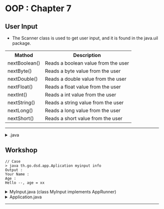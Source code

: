 # OOP : Chapter 7

## User Input
* The Scanner class is used to get user input, and it is found in the java.uil package.

<table>
  <tr>
    <th>Mathod</th>
    <th>Description</th>
  </tr>
  <tr>
    <td>nextBoolean()</td>
    <td>Reads a boolean value from the user</td>
  </tr>
  <tr>
    <td>nextByte()</td>
    <td>Reads a byte value from the user</td>
  </tr>
  <tr>
    <td>nextDouble()</td>
    <td>Reads a double value from the user</td>
  </tr>
  <tr>
    <td>nextFloat()</td>
    <td>Reads a float value from the user</td>
  </tr>
  <tr>
    <td>nextInt()</td>
    <td>Reads a int value from the user</td>
  </tr>
  <tr>
    <td>nextString()</td>
    <td>Reads a string value from the user</td>
  </tr>
  <tr>
    <td>nextLong()</td>
    <td>Reads a long value from the user</td>
  </tr>
  <tr>
    <td>nextShort()</td>
    <td>Reads a short value from the user</td>
  </tr>
</table>

---

<details>
<summary>.java</summary>

```java
package th.go.dsd.util;

import java.util.Scanner;

public class MyInput {
    public static void main(String[] args) {
        Scanner sc = new Scanner(System.in);
        System.out.print("Please input name : ");
        String name = sc.nextLine();

        System.out.print("Please input age : ");
        int age = sc.nextInt();

        sc.close();

        System.out.println("\nName : " + name + "\nAge : " + age);
    }
}
```
</details>

## Workshop

```
// Case
> java th.go.dsd.app.Aplication myinput info
Output : 
Your Name :
Age :
Hello --, age = xx
```

<details>
<summary>MyInput.java (class MyInput implements AppRunner)</summary>

```java
package th.go.dsd.util;

import java.util.Scanner;

public class MyInput implements AppRunner {
    private String name;
    private int age;
    private String info;

    public String getName() {
        return name;
    }
    public void setName(String name) {
        this.name = name;
    }

    public int getAge() {
        return age;
    }
    public void setAge(int age) {
        this.age = age;
    }

    public String getInfo() {
        return info;
    }
    public void setInfo(String info) {
        this.info = info;
    }

    @Override
    public CallResponse runCommand(CallParam param) {
        CallResponse resp = new CallResponse();
        switch(param.getSubCommand()){
            case "info":
                Scanner sc = new Scanner(System.in);
                System.out.print("Please input name : ");
                this.setName(sc.nextLine());

                System.out.print("Please input age : ");
                this.setAge(sc.nextInt());

                this.setInfo("Hello " + name + ", age = " + age);
                resp.setValue(getInfo());

                sc.close();
                break;
            default :
                System.out.println("Not Support");
                break;
        }return resp;
    }
}
```
</details>

<details>
<summary>Application.java</summary>

```java
package th.go.dsd.app;

import java.util.HashMap;
import java.util.Map;

import th.go.dsd.util.AppRunner;
import th.go.dsd.util.Calc;
import th.go.dsd.util.CallParam;
import th.go.dsd.util.CallResponse;
import th.go.dsd.util.Car;
import th.go.dsd.util.Echo;
import th.go.dsd.util.MyInput;
import th.go.dsd.util.Truck;

public class Application {

    public static void main(String[] args) {
        CallParam cmd1 = new CallParam(args);
        Map<String, AppRunner> feature = new HashMap<>();
        feature.put("calc", new Calc());
        feature.put("echo", new Echo());
        feature.put("car", new Car());
        feature.put("truck", new Truck());
        feature.put("myinput", new MyInput());

        if(feature.containsKey(cmd1.getCommand())){
            AppRunner cmd = feature.get(cmd1.getCommand());
            CallResponse resp = cmd.runCommand(cmd1);
            System.out.println(resp.getValue());
        }else{
            System.out.println("Not support this command " + cmd1.getCommand());
        }
    }
}
```
</details>

---